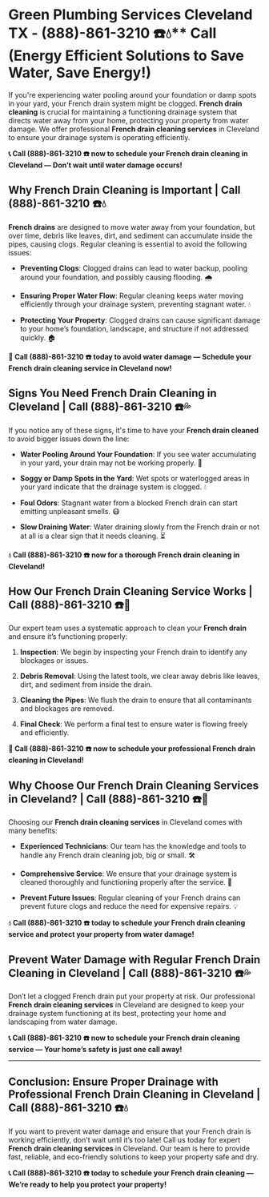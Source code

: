 # Green Plumbing Services Cleveland TX - (888)-861-3210 ☎️💧** Call (Energy Efficient Solutions to Save Water, Save Energy!)

If you're experiencing water pooling around your foundation or damp spots in your yard, your French drain system might be clogged. **French drain cleaning** is crucial for maintaining a functioning drainage system that directs water away from your home, protecting your property from water damage. We offer professional **French drain cleaning services** in Cleveland to ensure your drainage system is operating efficiently.

**📞 Call (888)-861-3210 ☎️ now to schedule your French drain cleaning in Cleveland — Don’t wait until water damage occurs!**

## **Why French Drain Cleaning is Important | Call (888)-861-3210 ☎️💧**

**French drains** are designed to move water away from your foundation, but over time, debris like leaves, dirt, and sediment can accumulate inside the pipes, causing clogs. Regular cleaning is essential to avoid the following issues:

- **Preventing Clogs**: Clogged drains can lead to water backup, pooling around your foundation, and possibly causing flooding. 🌧️
- **Ensuring Proper Water Flow**: Regular cleaning keeps water moving efficiently through your drainage system, preventing stagnant water. 💧
- **Protecting Your Property**: Clogged drains can cause significant damage to your home’s foundation, landscape, and structure if not addressed quickly. 🏠

**🚨 Call (888)-861-3210 ☎️ today to avoid water damage — Schedule your French drain cleaning service in Cleveland now!**

## **Signs You Need French Drain Cleaning in Cleveland | Call (888)-861-3210 ☎️💦**

If you notice any of these signs, it's time to have your **French drain cleaned** to avoid bigger issues down the line:

- **Water Pooling Around Your Foundation**: If you see water accumulating in your yard, your drain may not be working properly. 🌊
- **Soggy or Damp Spots in the Yard**: Wet spots or waterlogged areas in your yard indicate that the drainage system is clogged. 💧
- **Foul Odors**: Stagnant water from a blocked French drain can start emitting unpleasant smells. 😷
- **Slow Draining Water**: Water draining slowly from the French drain or not at all is a clear sign that it needs cleaning. ⏳

**💧 Call (888)-861-3210 ☎️ now for a thorough French drain cleaning in Cleveland!**

## **How Our French Drain Cleaning Service Works | Call (888)-861-3210 ☎️🔧**

Our expert team uses a systematic approach to clean your **French drain** and ensure it’s functioning properly:

1. **Inspection**: We begin by inspecting your French drain to identify any blockages or issues.
2. **Debris Removal**: Using the latest tools, we clear away debris like leaves, dirt, and sediment from inside the drain.
3. **Cleaning the Pipes**: We flush the drain to ensure that all contaminants and blockages are removed.
4. **Final Check**: We perform a final test to ensure water is flowing freely and efficiently.

**🚨 Call (888)-861-3210 ☎️ now to schedule your professional French drain cleaning in Cleveland!**

## **Why Choose Our French Drain Cleaning Services in Cleveland? | Call (888)-861-3210 ☎️🌟**

Choosing our **French drain cleaning services** in Cleveland comes with many benefits:

- **Experienced Technicians**: Our team has the knowledge and tools to handle any French drain cleaning job, big or small. 🛠️
- **Comprehensive Service**: We ensure that your drainage system is cleaned thoroughly and functioning properly after the service. 🔧
- **Prevent Future Issues**: Regular cleaning of your French drains can prevent future clogs and reduce the need for expensive repairs. 💡

**💧 Call (888)-861-3210 ☎️ today to schedule your French drain cleaning service and protect your property from water damage!**

## **Prevent Water Damage with Regular French Drain Cleaning in Cleveland | Call (888)-861-3210 ☎️💦**

Don’t let a clogged French drain put your property at risk. Our professional **French drain cleaning services** in Cleveland are designed to keep your drainage system functioning at its best, protecting your home and landscaping from water damage.

**📞 Call (888)-861-3210 ☎️ now to schedule your French drain cleaning service — Your home’s safety is just one call away!**

---

## **Conclusion: Ensure Proper Drainage with Professional French Drain Cleaning in Cleveland | Call (888)-861-3210 ☎️💧**

If you want to prevent water damage and ensure that your French drain is working efficiently, don't wait until it’s too late! Call us today for expert **French drain cleaning services** in Cleveland. Our team is here to provide fast, reliable, and eco-friendly solutions to keep your property safe and dry.

**📞 Call (888)-861-3210 ☎️ today to schedule your French drain cleaning — We’re ready to help you protect your property!**
